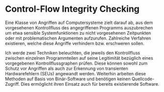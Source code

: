 <!-- vim:set ft=markdown: -->
# Control-Flow Integrity Checking #

Eine Klasse von Angriffen auf Computersysteme zielt darauf ab, aus dem
vorgesehenen Kontrollfluss des angegriffenen Programms auszubrechen um etwa
sensible Systemfunktionen zu nicht vorgesehenen Zeitpunkten oder mit
problematischen Argumenten aufzurufen. Zahlreiche Verfahren existieren, welche
diese Angriffe verhindern bzw. erschweren sollen.

Ich werde zwei Techniken beleuchten, die jeweils den Kontrollfluss zwischen
einzelnen Programmteilen auf seine Legitimität bezüglich eines vorgegebenen
Kontrollflussgraphen prüfen. Diese können sowohl zum Schutz vor Angriffen als
auch zur Erkennung von transienten Hardwarefehlern (SEUs) angewandt werden.
Weiterhin arbeiten diese Methoden auf Basis von Binär-Software und benötigen
keinen Quellcode-Zugriff. Dies ermöglicht ihren Einsatz auch für bereits
existierende Software.
